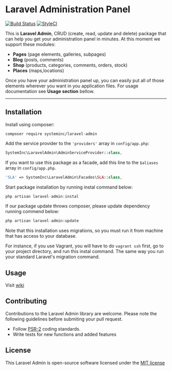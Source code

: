# Laravel Administration Panel

[![Build Status](https://travis-ci.org/systeminc/laravel-admin.svg?branch=master)](https://travis-ci.org/systeminc/laravel-admin) [![StyleCI](https://styleci.io/repos/65193755/shield)](https://styleci.io/repos/65193755)

This is **Laravel Admin**, CRUD (create, read, update and delete) package that can help you get your administration panel in minutes. At this moment we support these modules:

- **Pages** (page elements, galleries, subpages)
- **Blog** (posts, comments)
- **Shop** (products, categories, comments, orders, stock)
- **Places** (maps,locations)

Once you have your administration panel up, you can easily put all of those elements wherever you want in you application files. For usage documentation see **Usage section** bellow.

---

## Installation

Install using composer:

```
composer require systeminc/laravel-admin
```

Add the service provider to the `'providers'` array in `config/app.php`:

```php
SystemInc\LaravelAdmin\AdminServiceProvider::class,
```

If you want to use this package as a facade, add this line to the `$aliases` array in `config/app.php`.

```php
'SLA' => SystemInc\LaravelAdmin\Facades\SLA::class,
```

Start package installation by running instal command below:

```php
php artisan laravel-admin:instal
```

If our package update throws composer, please update dependency running commend below:

```php
php artisan laravel-admin:update
```

Note that this installation uses migrations, so you must run it from machine that has access to your database. 

For instance, if you use Vagrant, you will have to do `vagrant ssh` first, go to your project directory, and run this instal command. The same way you run your standard Laravel's migration command. 

## Usage

Visit [wiki](https://github.com/systeminc/laravel-admin/wiki/Blog) 

## Contributing

Contributions to the Laravel Admin library are welcome. Please note the following guidelines before submiting your pull request.

- Follow [PSR-2](http://www.php-fig.org/psr/psr-2/) coding standards.
- Write tests for new functions and added features

## License

This Laravel Admin is open-source software licensed under the [MIT license](http://opensource.org/licenses/MIT)

